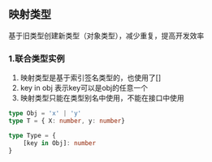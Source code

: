 ## 映射类型
基于旧类型创建新类型（对象类型），减少重复，提高开发效率

### 1.联合类型实例
1. 映射类型是基于索引签名类型的，也使用了[]
2. key in obj 表示key可以是obj的任意一个
3. 映射类型只能在类型别名中使用，不能在接口中使用

```ts
type Obj = 'x' | 'y'
type T = { X: number, y: number}

type Type = {
    [key in Obj]: number
}
```
